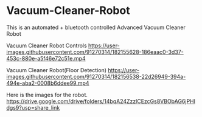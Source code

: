 # Vacuum-Cleaner-Robot
This is an automated + bluetooth controlled Advanced Vacuum Cleaner Robot 




Vacuum Cleaner Robot Controls
https://user-images.githubusercontent.com/91270314/182155628-186eaac0-3d37-453c-880e-a5f46e72c51e.mp4



Vacuum Cleaner Robot(Floor Detection)
https://user-images.githubusercontent.com/91270314/182156538-22d26949-394a-494e-aba2-0008b6ddee99.mp4


Here is the images for the robot.
https://drive.google.com/drive/folders/14bqA24ZzzlCEzcGs8VBObAG6jPHldgs9?usp=share_link


